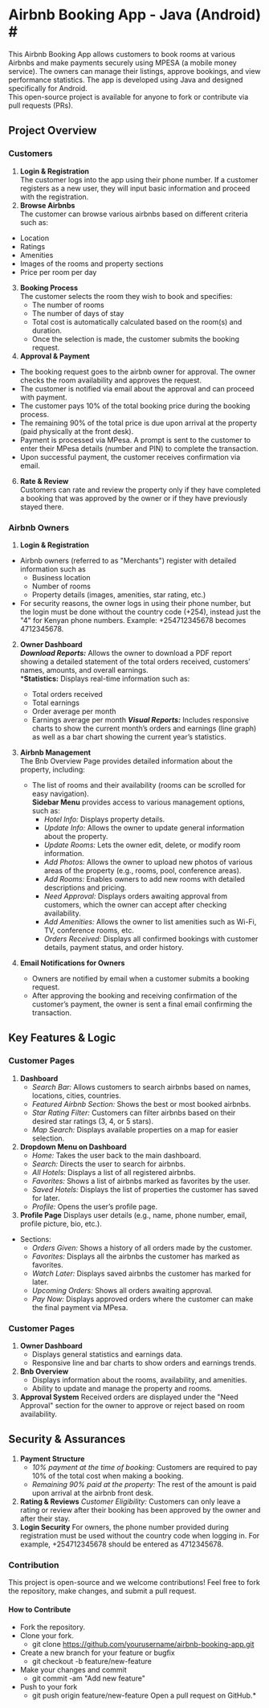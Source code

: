 # Airbnb Booking App - Java (Android) # <br>
This Airbnb Booking App allows customers to book rooms at various Airbnbs and make payments securely using MPESA 
(a mobile money service). The owners can manage their listings, approve bookings, and view performance statistics. 
The app is developed using Java and designed specifically for Android. <br>
This open-source project is available for anyone to fork or contribute via pull requests (PRs).
## Project Overview ##
### Customers ###
1. **Login & Registration** <br>
    The customer logs into the app using their phone number. If a customer registers as a new user, they will input basic information and proceed with the registration.
2. **Browse Airbnbs** <br>
  The customer can browse various airbnbs based on different criteria such as:
  * Location
  * Ratings
  * Amenities
  * Images of the rooms and property sections
  * Price per room per day
3. **Booking Process** <br>
  The customer selects the room they wish to book and specifies:
    * The number of rooms
    * The number of days of stay
    * Total cost is automatically calculated based on the room(s) and duration.
    * Once the selection is made, the customer submits the booking request.
5. **Approval & Payment** <br>
  * The booking request goes to the airbnb owner for approval. The owner checks the room availability and approves the request.
  * The customer is notified via email about the approval and can proceed with payment.
  * The customer pays 10% of the total booking price during the booking process.
  * The remaining 90% of the total price is due upon arrival at the property (paid physically at the front desk).
  * Payment is processed via MPesa. A prompt is sent to the customer to enter their MPesa details (number and PIN) to complete the transaction.
  * Upon successful payment, the customer receives confirmation via email.
6. **Rate & Review** <br>
  Customers can rate and review the property only if they have completed a booking that was approved by the owner or if they have previously stayed there.

### Airbnb Owners ###
1. **Login & Registration**
* Airbnb owners (referred to as "Merchants") register with detailed information such as
  * Business location
  * Number of rooms
  * Property details (images, amenities, star rating, etc.)
* For security reasons, the owner logs in using their phone number, but the login must be done without the country code (+254), instead just the "4" for Kenyan phone numbers. Example: +254712345678 becomes 4712345678.
2. **Owner Dashboard** <br>
  ***Download Reports:*** Allows the owner to download a PDF report showing a detailed statement of the total orders received, customers’ names, amounts, and overall earnings. <br>
  ***Statistics:** Displays real-time information such as:
      * Total orders received
      * Total earnings
      * Order average per month
      * Earnings average per month
  ***Visual Reports:*** Includes responsive charts to show the current month’s orders and earnings (line graph) as well as a bar chart showing the current year’s statistics.

3. **Airbnb Management** <br>
    The Bnb Overview Page provides detailed information about the property, including: <br>
    * The list of rooms and their availability (rooms can be scrolled for easy navigation). <br>
   **Sidebar Menu** provides access to various management options, such as:
        * *Hotel Info:* Displays property details.
        * *Update Info:* Allows the owner to update general information about the property.
        * *Update Rooms:* Lets the owner edit, delete, or modify room information.
        * *Add Photos:* Allows the owner to upload new photos of various areas of the property (e.g., rooms, pool, conference areas).
        * *Add Rooms:* Enables owners to add new rooms with detailed descriptions and pricing.
        * *Need Approval:* Displays orders awaiting approval from customers, which the owner can accept after checking availability.
        * *Add Amenities:* Allows the owner to list amenities such as Wi-Fi, TV, conference rooms, etc.
        * *Orders Received:* Displays all confirmed bookings with customer details, payment status, and order history.
5. **Email Notifications for Owners**
    * Owners are notified by email when a customer submits a booking request.
    * After approving the booking and receiving confirmation of the customer’s payment, the owner is sent a final email confirming the transaction.

## Key Features & Logic ##
### Customer Pages ###
1. **Dashboard**
    * *Search Bar:* Allows customers to search airbnbs based on names, locations, cities, countries.
    * *Featured Airbnb Section:* Shows the best or most booked airbnbs.
    * *Star Rating Filter:* Customers can filter airbnbs based on their desired star ratings (3, 4, or 5 stars).
    * *Map Search:* Displays available properties on a map for easier selection.
2. **Dropdown Menu on Dashboard**
    * *Home:* Takes the user back to the main dashboard.
    * *Search:* Directs the user to search for airbnbs.
    * *All Hotels:* Displays a list of all registered airbnbs.
    * *Favorites:* Shows a list of airbnbs marked as favorites by the user.
    * *Saved Hotels:* Displays the list of properties the customer has saved for later.
    * *Profile:* Opens the user’s profile page.
3. **Profile Page**
Displays user details (e.g., name, phone number, email, profile picture, bio, etc.).
* Sections:
    * *Orders Given:* Shows a history of all orders made by the customer.
    * *Favorites:* Displays all the airbnbs the customer has marked as favorites.
    * *Watch Later:* Displays saved airbnbs the customer has marked for later.
    * *Upcoming Orders:* Shows all orders awaiting approval.
    * *Pay Now:* Displays approved orders where the customer can make the final payment via MPesa.

### Customer Pages ###
1. **Owner Dashboard**
    * Displays general statistics and earnings data.
    * Responsive line and bar charts to show orders and earnings trends.
2. **Bnb Overview**
    * Displays information about the rooms, availability, and amenities.
    * Ability to update and manage the property and rooms.
3. **Approval System**
Received orders are displayed under the "Need Approval" section for the owner to approve or reject based on room availability.
## Security & Assurances ##
1. **Payment Structure**
    * *10% payment at the time of booking:* Customers are required to pay 10% of the total cost when making a booking.
    * *Remaining 90% paid at the property:* The rest of the amount is paid upon arrival at the airbnb front desk.
2. **Rating & Reviews**
    *Customer Eligibility:* Customers can only leave a rating or review after their booking has been approved by the owner and after their stay.
3. **Login Security**
For owners, the phone number provided during registration must be used without the country code when logging in. For example, +254712345678 should be entered as 4712345678.

### Contribution ###
This project is open-source and we welcome contributions! Feel free to fork the repository, make changes, and submit a pull request.
#### How to Contribute ####
* Fork the repository.
* Clone your fork.
   * git clone https://github.com/yourusername/airbnb-booking-app.git
* Create a new branch for your feature or bugfix
    * git checkout -b feature/new-feature
* Make your changes and commit
    * git commit -am "Add new feature"
* Push to your fork
    * git push origin feature/new-feature
Open a pull request on GitHub.*   
